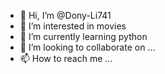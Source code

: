 - 👋 Hi, I’m @Dony-Li741
- 👀 I’m interested in movies 
- 🌱 I’m currently learning python 
- 💞️ I’m looking to collaborate on ...
- 📫 How to reach me ...

<!---
Dony-Li741/Dony-Li741 is a ✨ special ✨ repository because its `README.md` (this file) appears on your GitHub profile.
You can click the Preview link to take a look at your changes.
--->
